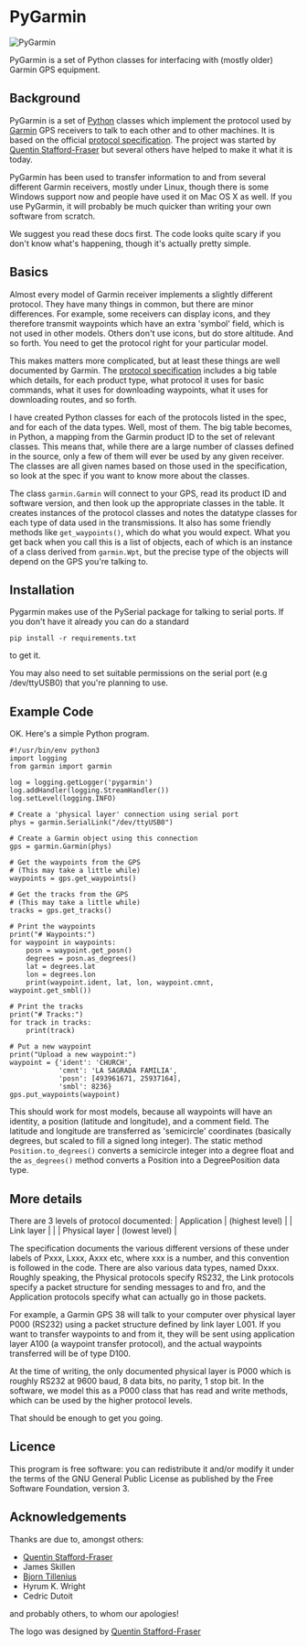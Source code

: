 # PyGarmin

![PyGarmin](pygarmin.png)

PyGarmin is a set of Python classes for interfacing with (mostly older) Garmin
GPS equipment.

## Background

PyGarmin is a set of [Python](https://www.python.org/) classes which implement
the protocol used by [Garmin](https://www.garmin.com/) GPS receivers to talk to
each other and to other machines. It is based on the official [protocol
specification](https://www8.garmin.com/support/commProtocol.html). The project
was started by [Quentin
Stafford-Fraser](https://quentinsf.com/software/pygarmin/) but several others
have helped to make it what it is today.

PyGarmin has been used to transfer information to and from several different
Garmin receivers, mostly under Linux, though there is some Windows support now
and people have used it on Mac OS X as well. If you use PyGarmin, it will
probably be much quicker than writing your own software from scratch.

We suggest you read these docs first. The code looks quite scary if you don't
know what's happening, though it's actually pretty simple.

## Basics

Almost every model of Garmin receiver implements a slightly different protocol.
They have many things in common, but there are minor differences. For example,
some receivers can display icons, and they therefore transmit waypoints which
have an extra 'symbol' field, which is not used in other models. Others don't
use icons, but do store altitude. And so forth. You need to get the protocol
right for your particular model.

This makes matters more complicated, but at least these things are well
documented by Garmin. The [protocol
specification](https://www8.garmin.com/support/commProtocol.html) includes a big
table which details, for each product type, what protocol it uses for basic
commands, what it uses for downloading waypoints, what it uses for downloading
routes, and so forth.

I have created Python classes for each of the protocols listed in the spec, and
for each of the data types. Well, most of them. The big table becomes, in
Python, a mapping from the Garmin product ID to the set of relevant classes.
This means that, while there are a large number of classes defined in the
source, only a few of them will ever be used by any given receiver. The classes
are all given names based on those used in the specification, so look at the
spec if you want to know more about the classes.

The class `garmin.Garmin` will connect to your GPS, read its product ID and
software version, and then look up the appropriate classes in the table. It
creates instances of the protocol classes and notes the datatype classes for
each type of data used in the transmissions. It also has some friendly methods
like `get_waypoints()`, which do what you would expect. What you get back when
you call this is a list of objects, each of which is an instance of a class
derived from `garmin.Wpt`, but the precise type of the objects will depend on
the GPS you're talking to.

## Installation

Pygarmin makes use of the PySerial package for talking to serial ports. If you
don't have it already you can do a standard

    pip install -r requirements.txt

to get it.

You may also need to set suitable permissions on the serial port (e.g
/dev/ttyUSB0) that you're planning to use.

## Example Code

OK. Here's a simple Python program.

    #!/usr/bin/env python3
    import logging
    from garmin import garmin

    log = logging.getLogger('pygarmin')
    log.addHandler(logging.StreamHandler())
    log.setLevel(logging.INFO)

    # Create a 'physical layer' connection using serial port
    phys = garmin.SerialLink("/dev/ttyUSB0")

    # Create a Garmin object using this connection
    gps = garmin.Garmin(phys)

    # Get the waypoints from the GPS
    # (This may take a little while)
    waypoints = gps.get_waypoints()

    # Get the tracks from the GPS
    # (This may take a little while)
    tracks = gps.get_tracks()

    # Print the waypoints
    print("# Waypoints:")
    for waypoint in waypoints:
        posn = waypoint.get_posn()
        degrees = posn.as_degrees()
        lat = degrees.lat
        lon = degrees.lon
        print(waypoint.ident, lat, lon, waypoint.cmnt, waypoint.get_smbl())

    # Print the tracks
    print("# Tracks:")
    for track in tracks:
        print(track)

    # Put a new waypoint
    print("Upload a new waypoint:")
    waypoint = {'ident': 'CHURCH',
                'cmnt': 'LA SAGRADA FAMILIA',
                'posn': [493961671, 25937164],
                'smbl': 8236}
    gps.put_waypoints(waypoint)

This should work for most models, because all waypoints will have an identity, a
position (latitude and longitude), and a comment field. The latitude and
longitude are transferred as 'semicircle' coordinates (basically degrees, but
scaled to fill a signed long integer). The static method `Position.to_degrees()`
converts a semicircle integer into a degree float and the `as_degrees()` method
converts a Position into a DegreePosition data type.

## More details

There are 3 levels of protocol documented:
| Application    | (highest level) |
| Link layer     |                 |
| Physical layer | (lowest level)  |

The specification documents the various different versions of these under labels
of Pxxx, Lxxx, Axxx etc, where xxx is a number, and this convention is followed
in the code. There are also various data types, named Dxxx. Roughly speaking,
the Physical protocols specify RS232, the Link protocols specify a packet
structure for sending messages to and fro, and the Application protocols specify
what can actually go in those packets.

For example, a Garmin GPS 38 will talk to your computer over physical layer P000
(RS232) using a packet structure defined by link layer L001. If you want to
transfer waypoints to and from it, they will be sent using application layer
A100 (a waypoint transfer protocol), and the actual waypoints transferred will
be of type D100.

At the time of writing, the only documented physical layer is P000 which is
roughly RS232 at 9600 baud, 8 data bits, no parity, 1 stop bit. In the software,
we model this as a P000 class that has read and write methods, which can be used
by the higher protocol levels.

That should be enough to get you going.

## Licence

This program is free software: you can redistribute it and/or modify it under
the terms of the GNU General Public License as published by the Free Software
Foundation, version 3.

## Acknowledgements

Thanks are due to, amongst others:

* [Quentin Stafford-Fraser](https://quentinsf.com/)
* James Skillen
* [Bjorn Tillenius](http://tillenius.me/)
* Hyrum K. Wright
* Cedric Dutoit

and probably others, to whom our apologies!

The logo was designed by [Quentin Stafford-Fraser](https://quentinsf.com/)
